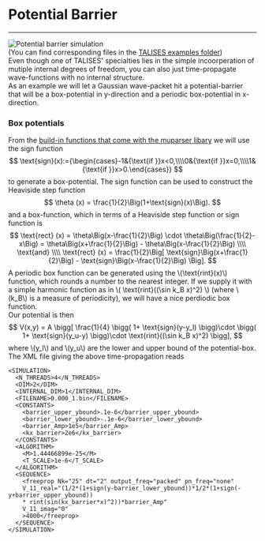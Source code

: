 # Potential Barrier
-----------------
![Potential barrier simulation](https://raw.githubusercontent.com/savowe/talises-doc/master/figs/potential_barrier.gif)  
(You can find corresponding files in the [TALISES examples folder](https://github.com/savowe/talises/tree/master/examples/potential_barrier))  
Even though one of TALISES' specialties lies in the simple incoorperation of mutiple internal degrees of freedom,
you can also just time-propagate wave-functions with no internal structure.  
As an example we will let a Gaussian wave-packet hit a potential-barrier that will be a box-potential in y-direction
and a periodic box-potential in x-direction.
### Box potentials
From the [build-in functions that come with the muparser libary](https://sascha.vowe.eu/talises-doc/user-guide/generating_a_wave-function/#built-in-functions) we will use the sign function
$$
\text{sign}(x):={\begin{cases}-1&{\text{if }}x<0,\\\\0&{\text{if }}x=0,\\\\1&{\text{if }}x>0.\end{cases}}
$$
to generate a box-potential.
The sign function can be used to construct the Heaviside step function
$$
\theta (x) = \frac{1}{2}\Big(1+\text{sign}(x)\Big).
$$
and a box-function, which in terms of a Heaviside step function or sign function is
$$
\text{rect} (x) = \theta\Big(x-\frac{1}{2}\Big) \cdot \theta\Big(\frac{1}{2}-x\Big) = \theta\Big(x+\frac{1}{2}\Big) - \theta\Big(x-\frac{1}{2}\Big) \\\\
\text{and} \\\\
\text{rect} (x) = \frac{1}{2}\Big[ \text{sign}\Big(x+\frac{1}{2}\Big) -  \text{sign}\Big(x-\frac{1}{2}\Big) \Big].
$$
A periodic box function can be generated using the \\(\text{rint}(x)\\) function, which rounds a number to the nearest integer.
If we supply it with a simple harmonic function as in \\( \text{rint}((\sin k_B x)^2) \\) (where \\(k_B\\) is a measure of periodicity),
we will have a nice perdiodic box function.  
Our potential is then
$$
V(x,y) = A 
    \bigg[ 
        \frac{1}{4} 
        \bigg(
            1+ \text{sign}(y-y_l)
        \bigg)\cdot
        \bigg(
            1+ \text{sign}(y_u-y)
        \bigg)\cdot
        \text{rint}((\sin k_B x)^2)
    \bigg],
$$
where \\(y_l\\) and \\(y_u\\) are the lower and upper bound of the potential-box.  
The XML file giving the above time-propagation reads
```
<SIMULATION>
  <N_THREADS>4</N_THREADS>
  <DIM>2</DIM>
  <INTERNAL_DIM>1</INTERNAL_DIM>
  <FILENAME>0.000_1.bin</FILENAME>
  <CONSTANTS>
    <barrier_upper_ybound>.1e-6</barrier_upper_ybound>
    <barrier_lower_ybound>-.1e-6</barrier_lower_ybound>
    <barrier_Amp>1e5</barrier_Amp>
    <kx_barrier>2e6</kx_barrier>
  </CONSTANTS>
  <ALGORITHM>
    <M>1.44466899e-25</M>
    <T_SCALE>1e-6</T_SCALE>
  </ALGORITHM>
  <SEQUENCE>
    <freeprop Nk="25" dt="2" output_freq="packed" pn_freq="none"
    V_11_real="(1/2*(1+sign(y-barrier_lower_ybound))*1/2*(1+sign(-y+barrier_upper_ybound)) 
    * rint(sin(kx_barrier*x)^2))*barrier_Amp" 
    V_11_imag="0"
    >4000</freeprop> 
  </SEQUENCE>
</SIMULATION>
```